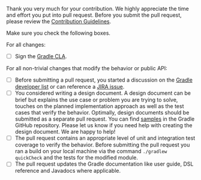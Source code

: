 Thank you very much for your contribution. We highly appreciate the time
and effort you put into pull request. Before you submit the pull request,
please review the [Contribution Guidelines](https://github.com/gradle/gradle/blob/master/CONTRIBUTING.md#contribution-workflow).

Make sure you check the following boxes.

For all changes:

- [ ] Sign the [Gradle CLA](http://gradle.org/contributor-license-agreement/).

For all non-trivial changes that modify the behavior or public API:

- [ ] Before submitting a pull request, you started a discussion on the
[Gradle developer list](https://groups.google.com/forum/#!forum/gradle-dev)
or can reference a [JIRA issue](https://issues.gradle.org/secure/Dashboard.jspa).
- [ ] You considered writing a design document. A design document can be
brief but explains the use case or problem you are trying to solve,
touches on the planned implementation approach as well as the test cases
that verify the behavior. Optimally, design documents should be submitted
as a separate pull request. You can find [samples](https://github.com/gradle/gradle/tree/master/design-docs)
in the Gradle GitHub repository. Please let us know if you need help with
creating the design document. We are happy to help!
- [ ] The pull request contains an appropriate level of unit and integration
test coverage to verify the behavior. Before submitting the pull request
you ran a build on your local machine via the command `./gradlew quickCheck`
and the tests for the modified module.
- [ ] The pull request updates the Gradle documentation like user guide,
DSL reference and Javadocs where applicable.
